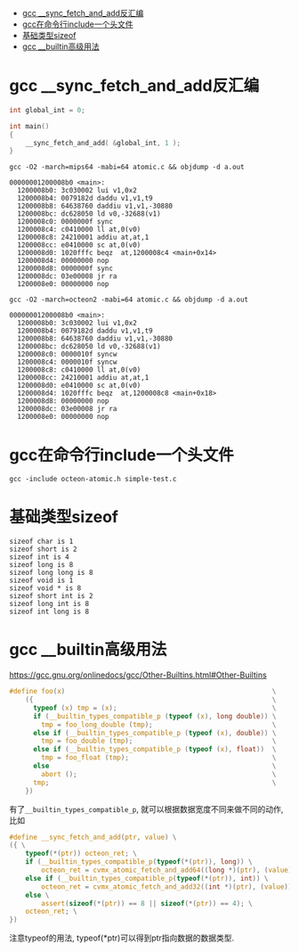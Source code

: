 - [gcc __sync_fetch_and_add反汇编](#gcc-__sync_fetch_and_add反汇编)
- [gcc在命令行include一个头文件](#gcc在命令行include一个头文件)
- [基础类型sizeof](#基础类型sizeof)
- [gcc __builtin高级用法](#gcc-__builtin高级用法)

# gcc __sync_fetch_and_add反汇编
```c
int global_int = 0;

int main()
{
    __sync_fetch_and_add( &global_int, 1 );
}
```

```
gcc -O2 -march=mips64 -mabi=64 atomic.c && objdump -d a.out

00000001200008b0 <main>:
  1200008b0: 3c030002 lui v1,0x2
  1200008b4: 0079182d daddu v1,v1,t9
  1200008b8: 64638760 daddiu v1,v1,-30880
  1200008bc: dc628050 ld v0,-32688(v1)
  1200008c0: 0000000f sync
  1200008c4: c0410000 ll at,0(v0)
  1200008c8: 24210001 addiu at,at,1
  1200008cc: e0410000 sc at,0(v0)
  1200008d0: 1020fffc beqz  at,1200008c4 <main+0x14>
  1200008d4: 00000000 nop
  1200008d8: 0000000f sync
  1200008dc: 03e00008 jr ra
  1200008e0: 00000000 nop
```

```
gcc -O2 -march=octeon2 -mabi=64 atomic.c && objdump -d a.out

00000001200008b0 <main>:
  1200008b0: 3c030002 lui v1,0x2
  1200008b4: 0079182d daddu v1,v1,t9
  1200008b8: 64638760 daddiu v1,v1,-30880
  1200008bc: dc628050 ld v0,-32688(v1)
  1200008c0: 0000010f syncw
  1200008c4: 0000010f syncw
  1200008c8: c0410000 ll at,0(v0)
  1200008cc: 24210001 addiu at,at,1
  1200008d0: e0410000 sc at,0(v0)
  1200008d4: 1020fffc beqz  at,1200008c8 <main+0x18>
  1200008d8: 00000000 nop
  1200008dc: 03e00008 jr ra
  1200008e0: 00000000 nop
```

# gcc在命令行include一个头文件
```
gcc -include octeon-atomic.h simple-test.c
```

# 基础类型sizeof
```
sizeof char is 1
sizeof short is 2
sizeof int is 4
sizeof long is 8
sizeof long long is 8
sizeof void is 1
sizeof void * is 8
sizeof short int is 2
sizeof long int is 8
sizeof int long is 8
```

# gcc __builtin高级用法
https://gcc.gnu.org/onlinedocs/gcc/Other-Builtins.html#Other-Builtins
```c
#define foo(x)                                                    \
	({                                                            \
	  typeof (x) tmp = (x);                                       \
	  if (__builtin_types_compatible_p (typeof (x), long double)) \
		tmp = foo_long_double (tmp);                              \
	  else if (__builtin_types_compatible_p (typeof (x), double)) \
		tmp = foo_double (tmp);                                   \
	  else if (__builtin_types_compatible_p (typeof (x), float))  \
		tmp = foo_float (tmp);                                    \
	  else                                                        \
		abort ();                                                 \
	  tmp;                                                        \
	})
```
有了`__builtin_types_compatible_p`, 就可以根据数据宽度不同来做不同的动作, 比如
```c
#define __sync_fetch_and_add(ptr, value) \
({ \
	typeof(*(ptr)) octeon_ret; \
	if (__builtin_types_compatible_p(typeof(*(ptr)), long)) \
		octeon_ret = cvmx_atomic_fetch_and_add64((long *)(ptr), (value)); \
	else if (__builtin_types_compatible_p(typeof(*(ptr)), int)) \
		octeon_ret = cvmx_atomic_fetch_and_add32((int *)(ptr), (value)); \
	else \
		assert(sizeof(*(ptr)) == 8 || sizeof(*(ptr)) == 4); \
	octeon_ret; \
})
```
注意typeof的用法, typeof(*ptr)可以得到ptr指向数据的数据类型.
